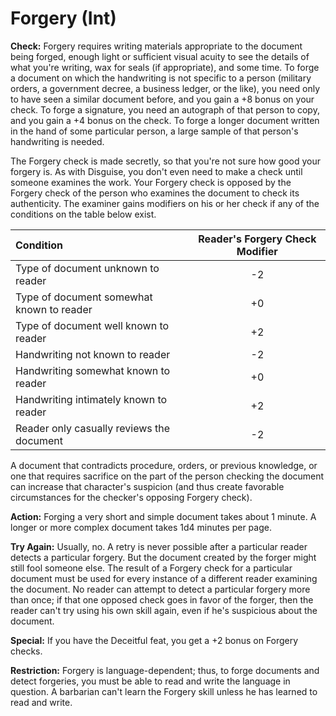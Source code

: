 # Forgery (Int)

**Check:** Forgery requires writing materials appropriate to the document being forged, enough light or sufficient visual acuity to see the details of what you're writing, wax for seals (if appropriate), and some time. To forge a document on which the handwriting is not specific to a person (military orders, a government decree, a business ledger, or the like), you need only to have seen a similar document before, and you gain a +8 bonus on your check. To forge a signature, you need an autograph of that person to copy, and you gain a +4 bonus on the check. To forge a longer document written in the hand of some particular person, a large sample of that person's handwriting is needed.

The Forgery check is made secretly, so that you're not sure how good your forgery is. As with Disguise, you don't even need to make a check until someone examines the work. Your Forgery check is opposed by the Forgery check of the person who examines the document to check its authenticity. The examiner gains modifiers on his or her check if any of the conditions on the table below exist.

| Condition                                 | Reader's Forgery Check Modifier |
|:----------------------------------------- |:-------------------------------:|
| Type of document unknown to reader        |               -2                |
| Type of document somewhat known to reader |               +0                |
| Type of document well known to reader     |               +2                |
| Handwriting not known to reader           |               -2                |
| Handwriting somewhat known to reader      |               +0                |
| Handwriting intimately known to reader    |               +2                |
| Reader only casually reviews the document |               -2                |

A document that contradicts procedure, orders, or previous knowledge, or one that requires sacrifice on the part of the person checking the document can increase that character's suspicion (and thus create favorable circumstances for the checker's opposing Forgery check).

**Action:** Forging a very short and simple document takes about 1 minute. A longer or more complex document takes 1d4 minutes per page.

**Try Again:** Usually, no. A retry is never possible after a particular reader detects a particular forgery. But the document created by the forger might still fool someone else. The result of a Forgery check for a particular document must be used for every instance of a different reader examining the document. No reader can attempt to detect a particular forgery more than once; if that one opposed check goes in favor of the forger, then the reader can't try using his own skill again, even if he's suspicious about the document.

**Special:** If you have the Deceitful feat, you get a +2 bonus on Forgery checks.

**Restriction:** Forgery is language-dependent; thus, to forge documents and detect forgeries, you must be able to read and write the language in question. A barbarian can't learn the Forgery skill unless he has learned to read and write.
